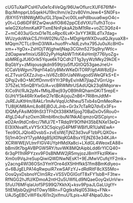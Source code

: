cUGTuXaiPCsHl7u0e1c4VeQg/96UwOflurcXUF676fM=
BqcMmpprLbSqekHJ19rcIhm//e2zv80VmJew4+SN0Fs=
/BXYi5Yt8NWgM0u/GL31pwZvc00LxePdIbuua6wpO4c=
y0t+LGd6iDF8fZwQwukflO8i62ppCEdVtXUTufh3Tco=
wIeG2XofmnKaKPTxmENnFpkaA2biM1tRe+voZC3Q6z4=
Z+mC403u/GctxD1eTtLoRpc6LvK+3xYY3KBLdTx7dag=
WUzydoWskCSJYnW02Nu1Zo+MDgHptWXDvudQJkyuaX8=
MQqm7CTLc9mD3IWA+huofPr+NdLzvhx795Ju0uXc8H0=
xm++YgOx+ZsHOjTWjghwIjNap3CGhn527Sq9ry/Wtlc=
2dOapwwfmixUS802yPyHqAbWTrhK4sHmIjt776IyoZg=
sbMREgJfJ6Orlk5Yque6kTQCdh2T1g3yyWzMky29kDE=
BqGbYy+zMIqousgkdn959tjrju5ffJGtOQ53gaeJneU=
ICCaVbWgvn79qH14a0/y8MxWKeDiTORP/gfiAW8zEjI=
eLZTvuirGXZzJivp+/sV6ZcB0rUaNWugodSWeQFkS+E=
QPqi2v8O+MOffDnmr6YYr3P8yEv/nMl7jIapZVGrrUg=
375ZeL1t5nQBYlxG/A+vcBRWMtrUSAdUQk23q6Mqorw=
XiCo9V/RJk2pN+fMlqJBwj93yOB9hRQhamGKiT5repE=
0/JH/Y5k46RrXw6ei27e1BcAijxjuZnB6+7RI8mJdtM=
JsREJuKtHm/8AkLr1mAvVqqUcNheu/5Txb4sQmMeoRw=
TU8ljKiM8AmL8o8EjBOJLJnb+Gr3x7cTaRQ7dvEx3Fs=
lDQMyFAsiM09hSt3TFhDt338KM5jog70BaDxOv5Rou0=
4fgLD4uFszOxm3RmbI6ncbuNi1NkAEqmzoQlSCpiyrc=
eD2An9tdCn6rc/7MU/7E+TRdq9Y9OfNH35bENXe13eQ=
EI3lXNvalfLxVY5rX3C5qicyjG4PMFWBifUR1UaNEwA=
Teo9OLJQlo4DvsbS+zvEsIWjTjNZ3d3vuF1zbPLQXOs=
5Ij1m4OrsY17ypMdg85jX0NqKGABsxYEjNZ63e34KJA=
XCRWWEjVLtnrFlGV4UYpHMdXa8ci+LXdGL4WeoxEA88=
bBmi9t7bgAVBPGW5RY/tuvWK8MQtAipbLdd6rYICQ40=
6r3qP11hIRPYzxv9F0sBNMW2jR5myjozJ8mYFkzlRKw=
Xm0o9VqJreSupQiwiQWDNwNEsK1+9EJMwVCufqYF2mk=
y2acng4WI36OSn3YmYOre4dX5HHfkkS1fm8BmKdlyeo=
d+6BJgELPA14qRwpuiR7xwSAFzYJ+dRdRitF8cXS5Mo=
OosQyxDsbnoYClmSRz+VSSVDGIGofT8xFY1sbB+F3tw=
RfNGG2hJfU/KDmoA2ntH2u5UWfiLd9NQaeGoyQxUnVw=
SfuU76MFqlaUof5PS99Q7KkhXj+ksv9PpaJLGaLUgtY=
5ItEMjsbQyjjHdT0wy18Rn+FQgtksNql053likq+FNk=
UAJ5gEBCvWF6x/6l1n2jxifmuU1Lpis+AlF4Npa0Jbc=
